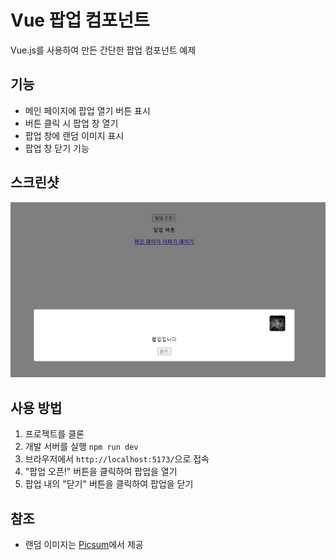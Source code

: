 # Vue 팝업 컴포넌트

Vue.js를 사용하여 만든 간단한 팝업 컴포넌트 예제

## 기능

- 메인 페이지에 팝업 열기 버튼 표시
- 버튼 클릭 시 팝업 창 열기
- 팝업 창에 랜덤 이미지 표시
- 팝업 창 닫기 기능

## 스크린샷

![스샷](./screenshot.jpg)

## 사용 방법

1. 프로젝트를 클론
3. 개발 서버를 실행 `npm run dev`
4. 브라우저에서 `http://localhost:5173/`으로 접속
4. "팝업 오픈!" 버튼을 클릭하여 팝업을 열기
5. 팝업 내의 "닫기" 버튼을 클릭하여 팝업을 닫기

## 참조

- 랜덤 이미지는 [Picsum](https://picsum.photos/)에서 제공